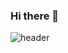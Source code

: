 ### Hi there 👋

![header](https://capsule-render.vercel.app/api?type=rounded=&color=gradient&text=%2020200719tue%20&height=300&fontSize=100&textBg=true&)

<!--
**20220719tue/20220719tue** is a ✨ _special_ ✨ repository because its `README.md` (this file) appears on your GitHub profile.

Here are some ideas to get you started:

- 🔭 I’m currently working on ...
- 🌱 I’m currently learning ...
- 👯 I’m looking to collaborate on ...
- 🤔 I’m looking for help with ...
- 💬 Ask me about ...
- 📫 How to reach me: ...
- 😄 Pronouns: ...
- ⚡ Fun fact: ...
-->
